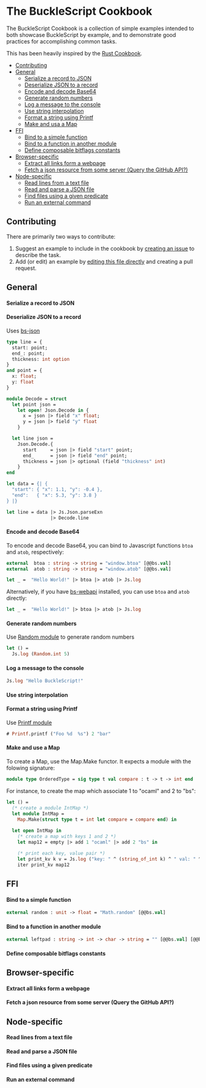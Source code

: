 # The BuckleScript Cookbook

The BuckleScript Cookbook is a collection of simple examples intended to both showcase BuckleScript by example, and to demonstrate good practices for accomplishing common tasks.

This has been heavily inspired by the [Rust Cookbook](https://brson.github.io/rust-cookbook/).

<!-- toc -->

- [Contributing](#contributing)
- [General](#general)
    + [Serialize a record to JSON](#serialize-a-record-to-json)
    + [Deserialize JSON to a record](#deserialize-json-to-a-record)
    + [Encode and decode Base64](#encode-and-decode-base64)
    + [Generate random numbers](#generate-random-numbers)
    + [Log a message to the console](#log-a-message-to-the-console)
    + [Use string interpolation](#use-string-interpolation)
    + [Format a string using Printf](#format-a-string-using-printf)
    + [Make and usa a Map](#make-and-usa-a-map)
- [FFI](#ffi)
    + [Bind to a simple function](#bind-to-a-simple-function)
    + [Bind to a function in another module](#bind-to-a-function-in-another-module)
    + [Define composable bitflags constants](#define-composable-bitflags-constants)
- [Browser-specific](#browser-specific)
    + [Extract all links form a webpage](#extract-all-links-form-a-webpage)
    + [Fetch a json resource from some server (Query the GitHub API?)](#fetch-a-json-resource-from-some-server-query-the-github-api)
- [Node-specific](#node-specific)
    + [Read lines from a text file](#read-lines-from-a-text-file)
    + [Read and parse a JSON file](#read-and-parse-a-json-file)
    + [Find files using a given predicate](#find-files-using-a-given-predicate)
    + [Run an external command](#run-an-external-command)

<!-- tocstop -->

## Contributing

There are primarily two ways to contribute:

1. Suggest an example to include in the cookbook by [creating an issue](https://github.com/glennsl/bucklescript-cookbook/issues/new) to describe the task.
2. Add (or edit) an example by [editing this file directly](https://github.com/glennsl/bucklescript-cookbook/edit/master/README.md) and creating a pull request.

## General

#### Serialize a record to JSON
#### Deserialize JSON to a record
Uses [bs-json](https://github.com/BuckleTypes/bs-json)
```ml
type line = {
  start: point;
  end_: point;
  thickness: int option
}
and point = {
  x: float;
  y: float
}

module Decode = struct
  let point json =
    let open! Json.Decode in {
      x = json |> field "x" float;
      y = json |> field "y" float
    }

  let line json =
    Json.Decode.{
      start     = json |> field "start" point;
      end_      = json |> field "end" point;
      thickness = json |> optional (field "thickness" int)
    }
end

let data = {| {
  "start": { "x": 1.1, "y": -0.4 },
  "end":   { "x": 5.3, "y": 3.8 }
} |}

let line = data |> Js.Json.parseExn
                |> Decode.line
```

#### Encode and decode Base64

To encode and decode Base64, you can bind to Javascript functions `btoa` and `atob`, respectively:

```ml
external  btoa : string -> string = "window.btoa" [@@bs.val]
external  atob : string -> string = "window.atob" [@@bs.val]

let _ =  "Hello World!" |> btoa |> atob |> Js.log
```
Alternatively, if you have [bs-webapi](https://github.com/BuckleTypes/bs-webapi-incubator) installed, you can use `btoa` and `atob` directly:

```ml
let _ =  "Hello World!" |> btoa |> atob |> Js.log
```

#### Generate random numbers

Use [Random module](http://caml.inria.fr/pub/docs/manual-ocaml/libref/Random.html) to generate random numbers

```ml
let () = 
  Js.log (Random.int 5)
```

#### Log a message to the console

```ml
Js.log "Hello BuckleScript!"
```

#### Use string interpolation

#### Format a string using Printf

Use [Printf module](http://caml.inria.fr/pub/docs/manual-ocaml/libref/Printf.html)

```ml
# Printf.printf ("Foo %d  %s") 2 "bar"
```

#### Make and use a Map

To create a Map, use the Map.Make functor. It expects a module with the folowing signature:
```ml
module type OrderedType = sig type t val compare : t -> t -> int end
```

For instance, to create the map which associate 1 to "ocaml" and 2 to "bs":
```ml
let () = 
  (* create a module IntMap *)
  let module IntMap = 
    Map.Make(struct type t = int let compare = compare end) in
  
  let open IntMap in
    (* create a map with keys 1 and 2 *)
    let map12 = empty |> add 1 "ocaml" |> add 2 "bs" in

    (* print each key, value pair *)
    let print_kv k v = Js.log ("key: " ^ (string_of_int k) ^ " val: " ^ v) in
    iter print_kv map12
```

## FFI

#### Bind to a simple function
```ml
external random : unit -> float = "Math.random" [@@bs.val]
```

#### Bind to a function in another module
```ml
external leftpad : string -> int -> char -> string = "" [@@bs.val] [@@bs.module "left-pad"]
```

#### Define composable bitflags constants

## Browser-specific

#### Extract all links form a webpage

#### Fetch a json resource from some server (Query the GitHub API?)

## Node-specific

#### Read lines from a text file
#### Read and parse a JSON file
#### Find files using a given predicate
#### Run an external command
